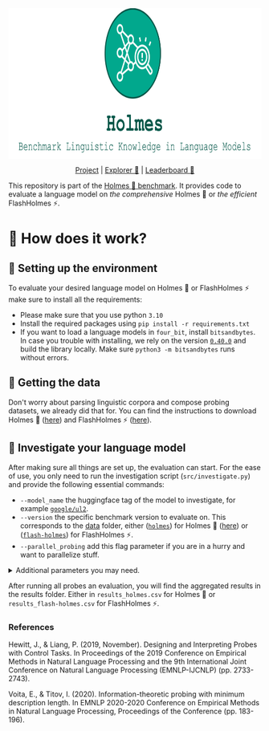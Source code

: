 <div align="center">
<img style="vertical-align:middle" height="300" src="logo.svg" />
    <p>
        <a href="https://holmes-benchmark.github.io/">Project</a> |
        <a href="https://holmes-explorer.streamlit.app/">Explorer 🔎</a> |
        <a href="https://holmes-leaderboard.streamlit.app/">Leaderboard 🚀</a>
    <p>
</div>

This repository is part of the [Holmes 🔎 benchmark](https://holmes-benchmark.github.io).
It provides code to evaluate a language model on  _the comprehensive_ Holmes 🔎 or _the efficient_ FlashHolmes ⚡.


# 🔎 How does it work?


## 🔎️ Setting up the environment
To evaluate your desired language model on Holmes 🔎 or FlashHolmes ⚡ make sure to install all the requirements:
* Please make sure that you use python `3.10`
* Install the required packages using `pip install -r requirements.txt`
* If you want to load a language models in `four_bit`, install `bitsandbytes`. In case you trouble with installing, we rely on the version [`0.40.0`](https://github.com/TimDettmers/bitsandbytes/tree/0.40.0) and build the library locally. Make sure `python3 -m bitsandbytes` runs without errors.

## 🔎 Getting the data
Don't worry about parsing linguistic corpora and compose probing datasets, we already did that for.
You can find the instructions to download Holmes 🔎 ([here](data/holmes/README.md)) and FlashHolmes ⚡ ([here](data/flash-holmes/README.md)).

## 🔎 Investigate your language model
After making sure all things are set up, the evaluation can start. 
For the ease of use, you only need to run the investigation script (`src/investigate.py`) and provide the following essential commands:
* `--model_name` the huggingface tag of the model to investigate, for example [`google/ul2`](https://huggingface.co/google/ul2).
* `--version` the specific benchmark version to evaluate on. This corresponds to the [data](data) folder, either ([`holmes`](data/holmes)) for Holmes 🔎 ([here](data/holmes/README.md)) or ([`flash-holmes`](data/flash-holmes)) for FlashHolmes ⚡.
* `--parallel_probing` add this flag parameter if you are in a hurry and want to parallelize stuff.

<details>
<summary>Additional parameters you may need.</summary>

* `--dump_folder` (default `./dumps`) the folder to save the encoded probing datasets. 
* `--force_encoding` add this flag parameter if you want to replace the dumped encodings of the probing dataset. Otherwise, we skip probing datasets when they are already encoded.
* `--model_precision` (default `full`) this specifies the precision to use when loading the language model, either `full`, `half`, or `four_bit`. Make sure to install `bitsandbytes` when you want to use `four_bit`.
* `--encoding_batch_size` (default `10`) the batch size when we encode the probing datasets. Lower this if you encounter out-of-memory errors on the GPU.
* `--in_filter` (default ``) define a string filter to only consider probing datasets matching this filter. For example, when setting to `rst`, we only consider probing datasets like `rst-edu-depth`
* `--control_task_types` (default `none`) whether to apply specific control tasks ([Hewitt et al., 2019](https://aclanthology.org/D19-1275/): `none` no control task is applied, `perm` input words will be shuffled randomly, `rand-weights` run the probes with random language model weights, and `randomoization` run the probes with randomized labels.
* `--run_probe` (default `True`) run the default linear probe. 
* `--run_mdl_probe` (default `False`) run the probe including minimal description length as in [Voita and Titov, 2020](https://aclanthology.org/2020.emnlp-main.14/)
* `--num_hidden_layers` (default `0`) hidden layers to consider within the probe. For example, with `0,1` we evaluate the probes once with none (linear model) and once with one intermediate layer (MLP). 
* `--seeds` (default `0,1,2,3,4`) seeds to consider when probing. With `0,1,2,3,4`, we run every probe five time using these seeds. 
* `--results_folder` (default `./results`) the folder to save the probing results.
* `--force_probing` add this flag parameter if you want to re-probe and replace already evaluated probing datasets. Otherwise, we skip already probed datasets.
* `--dump_preds` use this flag parameter and we will dump instance level prediction of every probe for all probing datasets.
</details>

After running all probes an evaluation, you will find the aggregated results in the results folder. Either in `results_holmes.csv` for Holmes 🔎 or `results_flash-holmes.csv` for FlashHolmes ⚡.


### References

Hewitt, J., & Liang, P. (2019, November). Designing and Interpreting Probes with Control Tasks. In Proceedings of the 2019 Conference on Empirical Methods in Natural Language Processing and the 9th International Joint Conference on Natural Language Processing (EMNLP-IJCNLP) (pp. 2733-2743).

Voita, E., & Titov, I. (2020). Information-theoretic probing with minimum description length. In EMNLP 2020-2020 Conference on Empirical Methods in Natural Language Processing, Proceedings of the Conference (pp. 183-196).